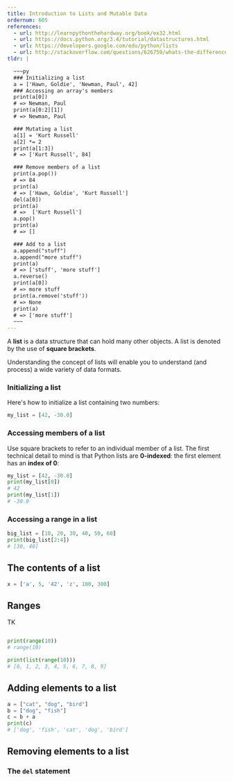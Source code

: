 ```yaml
---
title: Introduction to Lists and Mutable Data
ordernum: 605
references:
  - url: http://learnpythonthehardway.org/book/ex32.html
  - url: https://docs.python.org/3.4/tutorial/datastructures.html
  - url: https://developers.google.com/edu/python/lists
  - url: http://stackoverflow.com/questions/626759/whats-the-difference-between-list-and-tuples
tldr: |

  ~~~py
  ### Initializing a list
  a = ['Hawn, Goldie', 'Newman, Paul', 42]    
  ### Accessing an array's members
  print(a[0])
  # => Newman, Paul
  print(a[0:2][1])
  # => Newman, Paul

  ### Mutating a list
  a[1] = 'Kurt Russell'
  a[2] *= 2
  print(a[1:3])
  # => ['Kurt Russell', 84]

  ### Remove members of a list
  print(a.pop())
  # => 84
  print(a)
  # => ['Hawn, Goldie', 'Kurt Russell']
  del(a[0])
  print(a)
  # =>  ['Kurt Russell']
  a.pop()
  print(a)
  # => []

  ### Add to a list
  a.append("stuff")
  a.append("more stuff")
  print(a)
  # => ['stuff', 'more stuff']
  a.reverse()
  print(a[0])
  # => more stuff
  print(a.remove('stuff'))
  # => None
  print(a)
  # => ['more stuff']
  ~~~
---
```



A __list__ is a data structure that can hold many other objects. A list is denoted by the use of __square brackets__. 

Understanding the concept of lists will enable you to understand (and process) a wide variety of data formats.



### Initializing a list

Here's how to initialize a list containing two numbers:

~~~py
my_list = [42, -30.0]
~~~


### Accessing members of a list

Use square brackets to refer to an individual member of a list. The first technical detail to mind is that Python lists are __0-indexed__: the first element has an __index of 0__:

~~~py
my_list = [42, -30.0]
print(my_list[0])
# 42
print(my_list[1])
# -30.0
~~~


### Accessing a range in a list

~~~py
big_list = [10, 20, 30, 40, 50, 60]
print(big_list[2:4])
# [30, 40]
~~~



## The contents of a list


~~~py
x = ['a', 5, '42', 'z', 100, 300]
~~~



## Ranges

TK

~~~py

print(range(10))
# range(10)

print(list(range(10)))
# [0, 1, 2, 3, 4, 5, 6, 7, 8, 9]
~~~


## Adding elements to a list

~~~py
a = ["cat", "dog", "bird"]
b = ["dog", "fish"]
c = b + a
print(c)
# ['dog', 'fish', 'cat', 'dog', 'bird']
~~~



## Removing elements to a list



### The `del` statement




